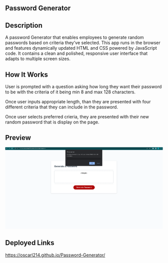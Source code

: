 ## Password Generator

## Description

A password Generator that enables employees to generate random passwords based on criteria they’ve selected. This app runs in the browser and features dynamically updated HTML and CSS powered by JavaScript code. It contains a clean and polished, responsive user interface that adapts to multiple screen sizes.

## How It Works

User is prompted with a question asking how long they want their password to be with the criteria of it being min 8 and max 128 characters. 

Once user inputs appropriate length, than they are presented with four different criteria that they can include in the password.

Once user selects preferred crieria, they are presented with their new random password that is display on the page.

## Preview

![](https://github.com/Oscarl214/Password-Generator/blob/main/Assets/PassWord%20GEnerator.png)

## Deployed Links

https://oscarl214.github.io/Password-Generator/
